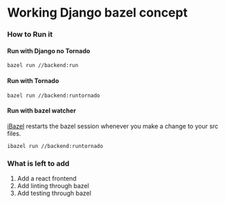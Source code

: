 # Working Django bazel concept

### How to Run it
#### Run with Django no Tornado
```
bazel run //backend:run
```

#### Run with Tornado
```
bazel run //backend:runtornado
```

#### Run with bazel watcher
[iBazel](https://github.com/bazelbuild/bazel-watcher) restarts the bazel session whenever you make a change to your src files.
```
ibazel run //backend:runtornado
```

### What is left to add
1. Add a react frontend
1. Add linting through bazel
1. Add testing through bazel
